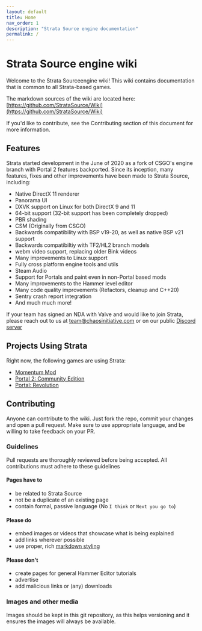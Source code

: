 ```yaml
---
layout: default
title: Home
nav_order: 1
description: "Strata Source engine documentation"
permalink: /
---
```


# Strata Source engine wiki

Welcome to the Strata Sourceengine wiki! This wiki contains documentation that is
common to all Strata-based games.

The markdown sources of the wiki are located here:
[https://github.com/StrataSource/Wiki](https://github.com/StrataSource/Wiki)

If you'd like to contribute, see the Contributing section of this document for
more information.

## Features

Strata started development in the June of 2020 as a fork of CSGO's engine branch
with Portal 2 features backported. Since its inception, many features, fixes and
other improvements have been made to Strata Source, including:

- Native DirectX 11 renderer
- Panorama UI
- DXVK support on Linux for both DirectX 9 and 11
- 64-bit support (32-bit support has been completely dropped)
- PBR shading
- CSM (Originally from CSGO)
- Backwards compatibility with BSP v19-20, as well as native BSP v21 support
- Backwards compatibiltiy with TF2/HL2 branch models
- webm video support, replacing older Bink videos
- Many improvements to Linux support
- Fully cross platform engine tools and utils
- Steam Audio
- Support for Portals and paint even in non-Portal based mods
- Many improvements to the Hammer level editor
- Many code quality improvements (Refactors, cleanup and C++20)
- Sentry crash report integration
- And much much more!

If your team has signed an NDA with Valve and would like to join Strata, please
reach out to us at team@chaosinitiative.com or on our public
[Discord server](https://discord.gg/AhkqPBb)

## Projects Using Strata

Right now, the following games are using Strata:

- [Momentum Mod](https://momentum-mod.org/)
- [Portal 2: Community Edition](https://portal2communityedition.com/)
- [Portal: Revolution](https://www.moddb.com/mods/portal-revolution-spyce-software)

## Contributing

Anyone can contribute to the wiki. Just fork the repo, commit your changes and
open a pull request. Make sure to use appropriate language, and be willing to
take feedback on your PR.

### Guidelines

Pull requests are thoroughly reviewed before being accepted. All contributions
must adhere to these guidelines

#### Pages have to

- be related to Strata Source
- not be a duplicate of an existing page
- contain formal, passive language (No `I think` or `Next you go to`)

#### Please do

- embed images or videos that showcase what is being explained
- add links wherever possible
- use proper, rich
  [markdown styling](https://github.com/adam-p/markdown-here/wiki/Markdown-Cheatsheet)

#### Please don't

- create pages for general Hammer Editor tutorials
- advertise
- add malicious links or (any) downloads

### Images and other media

Images should be kept in this git repository, as this helps versioning and it
ensures the images will always be available.
